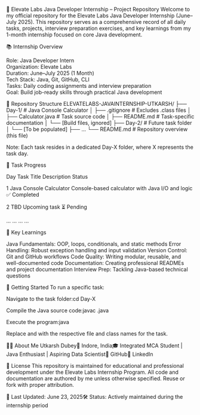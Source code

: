 💼 Elevate Labs Java Developer Internship – Project Repository
Welcome to my official repository for the Elevate Labs Java Developer Internship (June–July 2025). This repository serves as a comprehensive record of all daily tasks, projects, interview preparation exercises, and key learnings from my 1-month internship focused on core Java development.

📚 Internship Overview

Role: Java Developer Intern  
Organization: Elevate Labs  
Duration: June–July 2025 (1 Month)  
Tech Stack: Java, Git, GitHub, CLI  
Tasks: Daily coding assignments and interview preparation  
Goal: Build job-ready skills through practical Java development


📁 Repository Structure
ELEVATELABS-JAVAINTERNSHIP-UTKARSH/
├── Day-1/                   # Java Console Calculator
│   ├── .gitignore           # Excludes .class files
│   ├── Calculator.java      # Task source code
│   ├── README.md            # Task-specific documentation
│   └── [Build files, ignored]
├── Day-2/                   # Future task folder
│   └── [To be populated]
├── ...
└── README.md                # Repository overview (this file)


Note: Each task resides in a dedicated Day-X folder, where X represents the task day.


📅 Task Progress



Day
Task Title
Description
Status



1
Java Console Calculator
Console-based calculator with Java I/O and logic
✅ Completed


2
TBD
Upcoming task
⏳ Pending


...
...
...
...



🧠 Key Learnings

Java Fundamentals: OOP, loops, conditionals, and static methods
Error Handling: Robust exception handling and input validation
Version Control: Git and GitHub workflows
Code Quality: Writing modular, reusable, and well-documented code
Documentation: Creating professional READMEs and project documentation
Interview Prep: Tackling Java-based technical questions


🚀 Getting Started
To run a specific task:

Navigate to the task folder:cd Day-X


Compile the Java source code:javac <MainJavaFile>.java


Execute the program:java <MainClass>




Replace <MainJavaFile> and <MainClass> with the respective file and class names for the task.


👨‍💻 About Me
Utkarsh Dubey📍 Indore, India🎓 Integrated MCA Student | Java Enthusiast | Aspiring Data Scientist🔗 GitHub🔗 LinkedIn  

📄 License
This repository is maintained for educational and professional development under the Elevate Labs Internship Program. All code and documentation are authored by me unless otherwise specified. Reuse or fork with proper attribution.

📌 Last Updated: June 23, 2025🛠️ Status: Actively maintained during the internship period
